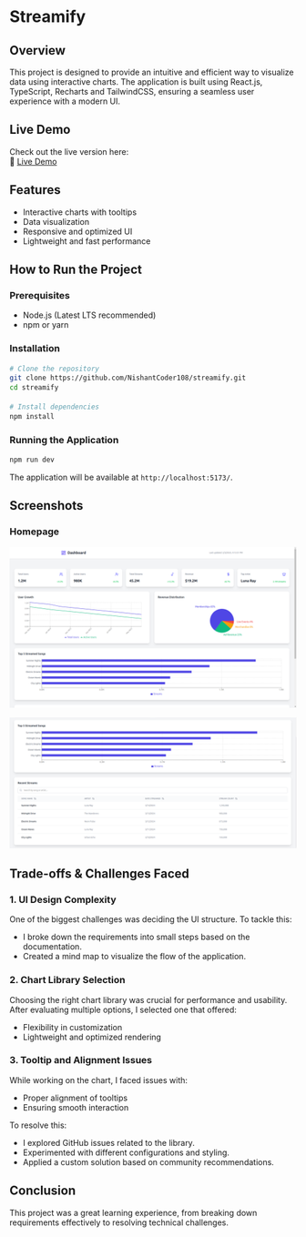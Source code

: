 # Streamify

## Overview

This project is designed to provide an intuitive and efficient way to visualize data using interactive charts. The application is built using React.js, TypeScript, Recharts and TailwindCSS, ensuring a seamless user experience with a modern UI.

## Live Demo

Check out the live version here:  
🔗 [Live Demo](https://streamify-analytic-dashboard.netlify.app/)

## Features

- Interactive charts with tooltips
- Data visualization
- Responsive and optimized UI
- Lightweight and fast performance

## How to Run the Project

### Prerequisites

- Node.js (Latest LTS recommended)
- npm or yarn

### Installation

```sh
# Clone the repository
git clone https://github.com/NishantCoder108/streamify.git
cd streamify

# Install dependencies
npm install
```

### Running the Application

```sh
npm run dev
```

The application will be available at `http://localhost:5173/`.

## Screenshots

### Homepage

![Screenshot1](screenshot1.png)

![Screenshot1](screenshot2.png)

## Trade-offs & Challenges Faced

### 1. UI Design Complexity

One of the biggest challenges was deciding the UI structure. To tackle this:

- I broke down the requirements into small steps based on the documentation.
- Created a mind map to visualize the flow of the application.

### 2. Chart Library Selection

Choosing the right chart library was crucial for performance and usability. After evaluating multiple options, I selected one that offered:

- Flexibility in customization
- Lightweight and optimized rendering

### 3. Tooltip and Alignment Issues

While working on the chart, I faced issues with:

- Proper alignment of tooltips
- Ensuring smooth interaction

To resolve this:

- I explored GitHub issues related to the library.
- Experimented with different configurations and styling.
- Applied a custom solution based on community recommendations.

## Conclusion

This project was a great learning experience, from breaking down requirements effectively to resolving technical challenges.
